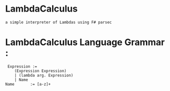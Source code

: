 # LambdaCalculus
	a simple interpreter of Lambdas using F# parsec
# LambdaCalculus Language Grammar :
	 Expression := 
		(Expression Expression)
		| (lambda arg. Expression)
		| Name
	Name       := [a-z]+
